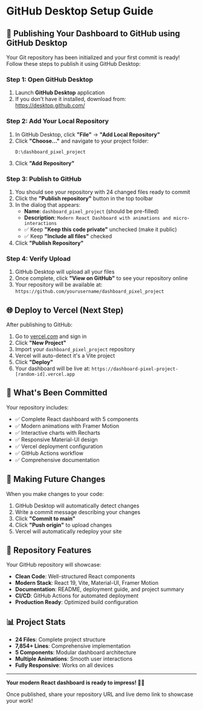 # GitHub Desktop Setup Guide

## 🚀 Publishing Your Dashboard to GitHub using GitHub Desktop

Your Git repository has been initialized and your first commit is ready! Follow these steps to publish it using GitHub Desktop:

### Step 1: Open GitHub Desktop
1. Launch **GitHub Desktop** application
2. If you don't have it installed, download from: https://desktop.github.com/

### Step 2: Add Your Local Repository
1. In GitHub Desktop, click **"File"** → **"Add Local Repository"**
2. Click **"Choose..."** and navigate to your project folder:
   ```
   D:\dashboard_pixel_project
   ```
3. Click **"Add Repository"**

### Step 3: Publish to GitHub
1. You should see your repository with 24 changed files ready to commit
2. Click the **"Publish repository"** button in the top toolbar
3. In the dialog that appears:
   - **Name**: `dashboard_pixel_project` (should be pre-filled)
   - **Description**: `Modern React Dashboard with animations and micro-interactions`
   - ✅ Keep **"Keep this code private"** unchecked (make it public)
   - ✅ Keep **"Include all files"** checked
4. Click **"Publish Repository"**

### Step 4: Verify Upload
1. GitHub Desktop will upload all your files
2. Once complete, click **"View on GitHub"** to see your repository online
3. Your repository will be available at: `https://github.com/yourusername/dashboard_pixel_project`

## 🌐 Deploy to Vercel (Next Step)

After publishing to GitHub:

1. Go to [vercel.com](https://vercel.com) and sign in
2. Click **"New Project"**
3. Import your `dashboard_pixel_project` repository
4. Vercel will auto-detect it's a Vite project
5. Click **"Deploy"**
6. Your dashboard will be live at: `https://dashboard-pixel-project-[random-id].vercel.app`

## 📁 What's Been Committed

Your repository includes:
- ✅ Complete React dashboard with 5 components
- ✅ Modern animations with Framer Motion
- ✅ Interactive charts with Recharts
- ✅ Responsive Material-UI design
- ✅ Vercel deployment configuration
- ✅ GitHub Actions workflow
- ✅ Comprehensive documentation

## 🔄 Making Future Changes

When you make changes to your code:
1. GitHub Desktop will automatically detect changes
2. Write a commit message describing your changes
3. Click **"Commit to main"**
4. Click **"Push origin"** to upload changes
5. Vercel will automatically redeploy your site

## 🎯 Repository Features

Your GitHub repository will showcase:
- **Clean Code**: Well-structured React components
- **Modern Stack**: React 19, Vite, Material-UI, Framer Motion
- **Documentation**: README, deployment guide, and project summary
- **CI/CD**: GitHub Actions for automated deployment
- **Production Ready**: Optimized build configuration

## 📊 Project Stats
- **24 Files**: Complete project structure
- **7,854+ Lines**: Comprehensive implementation
- **5 Components**: Modular dashboard architecture
- **Multiple Animations**: Smooth user interactions
- **Fully Responsive**: Works on all devices

---

**Your modern React dashboard is ready to impress! 🚀✨**

Once published, share your repository URL and live demo link to showcase your work!